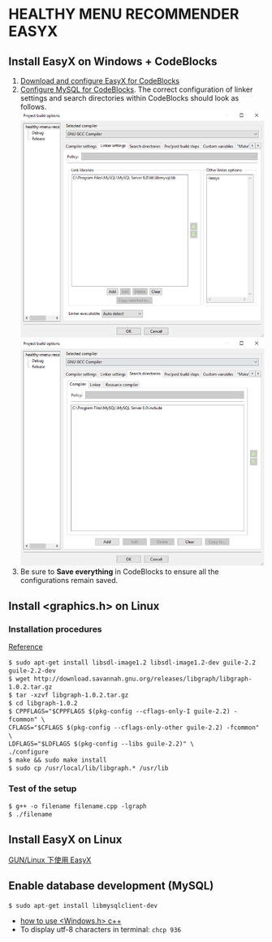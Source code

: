 # HEALTHY MENU RECOMMENDER EASYX

## Install EasyX on Windows + CodeBlocks

1. [Download and configure EasyX for CodeBlocks](https://codebus.cn/bestans/easyx-for-mingw)
2. [Configure MySQL for CodeBlocks](https://blog.csdn.net/weixin_42355492/article/details/100745355). The correct configuration of linker settings and search directories within CodeBlocks should look as follows.
![Linker Settings](demo/linker_settings.PNG)
![Search Directories](demo/search_directories.PNG)
3. Be sure to **Save everything** in CodeBlocks to ensure all the configurations remain saved. 

## Install <graphics.h> on Linux

### Installation procedures
[Reference](https://stackoverflow.com/questions/67636061/unable-to-install-libgraph-in-linux-ubuntu-20-04)

```
$ sudo apt-get install libsdl-image1.2 libsdl-image1.2-dev guile-2.2 guile-2.2-dev 
$ wget http://download.savannah.gnu.org/releases/libgraph/libgraph-1.0.2.tar.gz
$ tar -xzvf libgraph-1.0.2.tar.gz
$ cd libgraph-1.0.2
$ CPPFLAGS="$CPPFLAGS $(pkg-config --cflags-only-I guile-2.2) -fcommon" \
CFLAGS="$CFLAGS $(pkg-config --cflags-only-other guile-2.2) -fcommon" \
LDFLAGS="$LDFLAGS $(pkg-config --libs guile-2.2)" \
./configure
$ make && sudo make install
$ sudo cp /usr/local/lib/libgraph.* /usr/lib
```

### Test of the setup

```
$ g++ -o filename filename.cpp -lgraph
$ ./filename
```

## Install EasyX on Linux
[GUN/Linux 下使用 EasyX](https://www.cnblogs.com/aaroncoding/p/17116879.html)


## Enable database development (MySQL)
```
$ sudo apt-get install libmysqlclient-dev
```

- [how to use <Windows.h> c++](https://www.linux.org/threads/how-to-use-windows-h-c.28353/)
- To display utf-8 characters in terminal: `chcp 936` 
